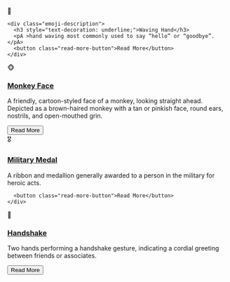 <!DOCTYPE html>
<html lang="en">
<head>
  <meta charset="UTF-8">
  <meta name="viewport" content="width=device-width, initial-scale=1.0">
  <title>Emoji Layout</title>
  <link rel="stylesheet" href="styles.css">
</head>
<body>

<div class="emoji-container">
  <div class="emoji-item">
    <div class="emoji-wrapper">
      <span class="emoji-image">👋</span>
    </div>
    
    <div class="emoji-description">
      <h3 style="text-decoration: underline;">Waving Hand</h3>
      <pA >hand waving most commonly used to say “hello” or “goodbye”.</pA>
      <button class="read-more-button">Read More</button>
    </div>
  </div>
  
  <div class="emoji-item">
    <div class="emoji-wrapper">
      <span class="emoji-image">🐵</span>
    </div>
    <div class="emoji-description">
      <h3 style="text-decoration: underline;">Monkey Face</h3>
      <p>A friendly, cartoon-styled face of a monkey, looking straight ahead. Depicted as a brown-haired monkey with a tan or pinkish face, round ears, nostrils, and open-mouthed grin.</p>
      <button class="read-more-button">Read More</button>
    </div>
  </div>
  
  <div class="emoji-item">
    <div class="emoji-wrapper">
      <span class="emoji-image">🎖️</span>
    </div>
    <div class="emoji-description">
      <h3 style="text-decoration: underline;">Military Medal</h3>
      <p>A ribbon and medallion generally awarded to a person in the military for heroic acts.</p>


      <button class="read-more-button">Read More</button>
    </div>
  </div>
 
  <div class="emoji-item">
    <div class="emoji-wrapper">
      <span class="emoji-image">🤝</span>
    </div>
    <div class="emoji-description">
      <h3 style="text-decoration: underline;">Handshake</h3>
      <p>Two hands performing a handshake gesture, indicating a cordial greeting between friends or associates.</p>
      <button class="read-more-button">Read More</button>
    </div>
  </div>
</div>

</body>
</html>
